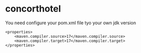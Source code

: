 # concorthotel
You need configure your pom.xml file tyo your own jdk version

 <!-- Please edit maven.compiler.source property to your own jdk version  -->
    <properties>
        <maven.compiler.source>17</maven.compiler.source>
        <maven.compiler.target>17</maven.compiler.target>
    </properties>
